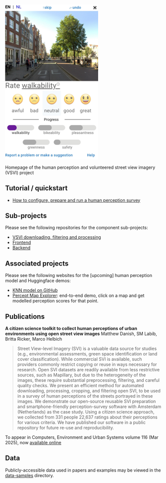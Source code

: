 <img src="https://github.com/Spatial-Data-Science-and-GEO-AI-Lab/percept-frontend/blob/main/public/rate_sample1.jpg" width="300">

Homepage of the human perception and volunteered street view imagery (VSVI) project

## Tutorial / quickstart

* [How to configure, prepare and run a human perception survey](tutorial/README.md)

## Sub-projects

Please see the following repositories for the component sub-projects:
* [VSVI downloading, filtering and processing](https://github.com/Spatial-Data-Science-and-GEO-AI-Lab/percept-vsvi-filter) 
* [Frontend](https://github.com/Spatial-Data-Science-and-GEO-AI-Lab/percept-frontend)
* [Backend](https://github.com/Spatial-Data-Science-and-GEO-AI-Lab/percept-backend)

## Associated projects
Please see the following websites for the [upcoming] human perception model and Huggingface demos:
* [KNN model on GitHub](https://github.com/Spatial-Data-Science-and-GEO-AI-Lab/percept-clip-model)
* [Percept Map Explorer](https://huggingface.co/spaces/Spatial-Data-Science-and-GEO-AI-Lab/percept-map): end-to-end demo, click on a map and get modelled perception scores for that point.

## Publications

**A citizen science toolkit to collect human perceptions of urban environments using open street view images**
Matthew Danish, SM Labib, Britta Ricker, Marco Helbich

> Street View-level Imagery (SVI) is a valuable data source for studies (e.g., environmental assessments, green space identification or land cover classification). While commercial SVI is available, such providers commonly restrict copying or reuse in ways necessary for research. Open SVI datasets are readily available from less restrictive sources, such as Mapillary, but due to the heterogeneity of the images, these require substantial preprocessing, filtering, and careful quality checks. We present an efficient method for automated downloading, processing, cropping, and filtering open SVI, to be used in a survey of human perceptions of the streets portrayed in these images. We demonstrate our open-source reusable SVI preparation and smartphone-friendly perception-survey software with Amsterdam (Netherlands) as the case study. Using a citizen science approach, we collected from 331 people 22,637 ratings about their perceptions for various criteria. We have published our software in a public repository for future re-use and reproducibility.

To appear in Computers, Environment and Urban Systems volume 116 (Mar 2025), now [available online](https://www.sciencedirect.com/science/article/pii/S0198971524001364)

## Data

Publicly-accessible data used in papers and examples may be viewed in the [data-samples](data-samples) directory.
